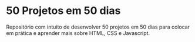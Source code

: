 # 50 Projetos em 50 dias

Repositório com intuito de desenvolver 50 projetos em 50 dias para colocar em prática e aprender mais sobre HTML, CSS e Javascript.
